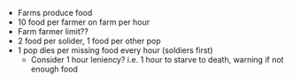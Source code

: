 - Farms produce food
- 10 food per farmer on farm per hour
- Farm farmer limit??
- 2 food per solider, 1 food per other pop
- 1 pop dies per missing food every hour (soldiers first)
    - Consider 1 hour leniency? i.e. 1 hour to starve to death, warning if not enough food